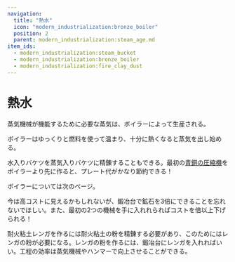 ```yaml
---
navigation:
  title: "熱水"
  icon: "modern_industrialization:bronze_boiler"
  position: 2
  parent: modern_industrialization:steam_age.md
item_ids:
  - modern_industrialization:steam_bucket
  - modern_industrialization:bronze_boiler
  - modern_industrialization:fire_clay_dust
---
```


# 熱水

蒸気機械が機能するために必要な蒸気は、ボイラーによって生産される。

ボイラーはゆっくりと燃料を使って温まり、十分に熱くなると蒸気を出し始める。

水入りバケツを蒸気入りバケツに精錬することもできる。最初の[青銅の圧縮機](./steam_machines.md)をボイラーより先に作ると、プレート代がかなり節約できる！

ボイラーについては次のページ。

<Recipe id="modern_industrialization:vanilla_recipes/steam_bucket" />

今は高コストに見えるかもしれないが、鍛冶台で鉱石を3倍にできることを忘れないでほしい。また、最初の2つの機械を手に入れれらればコストを倍以上下げられる！

<Recipe id="modern_industrialization:steam_age/bronze/boiler_asbl" />

耐火粘土レンガを作るには耐火粘土の粉を精錬する必要があり、このためにはレンガの粉が必要になる。レンガの粉を作るには、鍛冶台にレンガを入れればいい。工程の効率は蒸気機械やハンマーで向上させることができる。

<Recipe id="modern_industrialization:materials/fire_clay_dust" />

